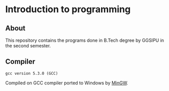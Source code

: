 # Introduction to programming
## About
This repository contains the programs done in B.Tech degree by GGSIPU in the second semester.
## Compiler
```
gcc version 5.3.0 (GCC)
```
Compiled on GCC compiler ported to Windows by <a href="http://www.mingw.org/">MinGW</a>.
